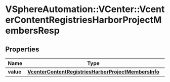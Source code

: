 # VSphereAutomation::VCenter::VcenterContentRegistriesHarborProjectMembersResp

## Properties
Name | Type | Description | Notes
------------ | ------------- | ------------- | -------------
**value** | [**VcenterContentRegistriesHarborProjectMembersInfo**](VcenterContentRegistriesHarborProjectMembersInfo.md) |  | 


